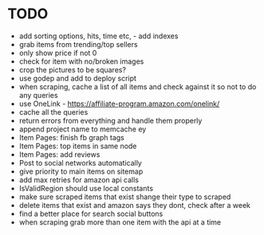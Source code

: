 TODO
====

- add sorting options, hits, time etc, - add indexes
- grab items from trending/top sellers
- only show price if not 0
- check for item with no/broken images
- crop the pictures to be squares?
- use godep and add to deploy script
- when scraping, cache a list of all items and check against it so not to do any queries
- use OneLink - https://affiliate-program.amazon.com/onelink/
- cache all the queries
- return errors from everything and handle them properly
- append project name to memcache ey
- Item Pages: finish fb graph tags
- Item Pages: top items in same node
- Item Pages: add reviews
- Post to social networks automatically
- give priority to main items on sitemap
- add max retries for amazon api calls
- IsValidRegion should use local constants
- make sure scraped items that exist shange their type to scraped
- delete items that exist and amazon says they dont, check after a week
- find a better place for search social buttons
- when scraping grab more than one item with the api at a time